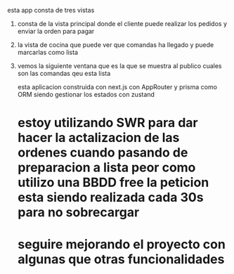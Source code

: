 esta app consta de tres vistas 

1. consta de la vista principal donde el cliente puede realizar los pedidos y enviar la orden para pagar
2. la vista de cocina que puede ver que comandas ha llegado y puede marcarlas como lista
3. vemos la siguiente ventana que es la que se muestra al publico cuales son las comandas qeu esta lista

   esta aplicacion construida con next.js con AppRouter y prisma como ORM siendo gestionar los estados con zustand

   # estoy utilizando SWR para dar hacer la actalizacion de las ordenes cuando pasando de preparacion a lista peor como utilizo una BBDD free la peticion esta siendo realizada cada 30s para no sobrecargar
   # seguire mejorando el proyecto con algunas que otras funcionalidades

